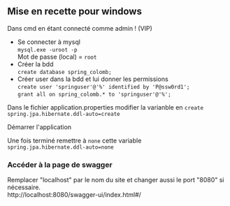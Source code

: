 ## Mise en recette pour windows
Dans cmd en étant connecté comme admin ! (VIP)
- Se connecter à mysql  
`mysql.exe -uroot -p `  
Mot de passe (local) = `root`
- Créer la bdd  
`create database spring_colomb;`
- Créer user dans la bdd et lui donner les permissions  
`create user 'springuser'@'%' identified by 'P@ssw0rd1';`  
`grant all on spring_colomb.* to 'springuser'@'%';`

Dans le fichier application.properties modifier la varianble en `create`  
`spring.jpa.hibernate.ddl-auto=create`

Démarrer l'application

Une fois terminé remettre à `none` cette variable  
`spring.jpa.hibernate.ddl-auto=none`

### Accéder à la page de swagger
Remplacer "localhost" par le nom du site et changer aussi le port "8080" si nécessaire.  
http://localhost:8080/swagger-ui/index.html#/
